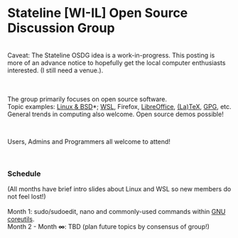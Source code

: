 <h1>Stateline [WI-IL] Open Source Discussion Group</h1><br>
Caveat: The Stateline OSDG idea is a work-in-progress. This posting is more of an advance notice to hopefully get the local computer enthusiasts interested.  (I still need a venue.).<br>
<br><br>
<p>The group primarily focuses on open source software.<br> 
Topic examples: <a href="https://distrowatch.com/?language=EN">Linux &amp; BSD</a>*; <a href="https://github.com/microsoft/WSL">WSL</a>, Firefox, <a href="https://www.libreoffice.org/">LibreOffice</a>, <a href="https://tug.org/">(La)TeX</a>, <a href="https://www.gnupg.org/">GPG</a>, etc. General trends in computing also welcome. Open source demos possible!</p>
<br>
<p>Users, Admins and Programmers all welcome to attend!</p><br>
<h3>Schedule</h3>
(All months have brief intro slides about Linux and WSL so new members do not feel lost!)<br><br> 
Month 1: sudo/sudoedit, nano and commonly-used commands within <a href="https://www.gnu.org/software/coreutils/">GNU coreutils</a>.<br> 
Month 2 - Month <b>&infin;</b>: TBD (plan future topics by consensus of group!)
